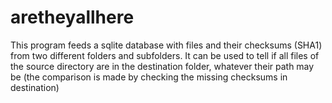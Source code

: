 aretheyallhere
==============

This program feeds a sqlite database with files and their checksums (SHA1) from two different folders and subfolders. It can be used to tell if all files of the source directory are in the destination folder, whatever their path may be (the comparison is made by checking the missing checksums in destination)